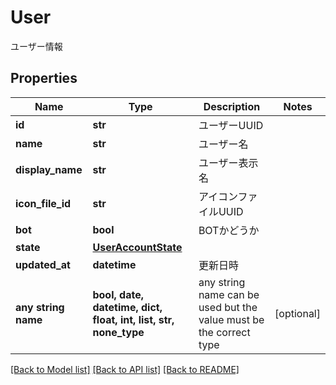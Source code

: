 # User

ユーザー情報

## Properties
Name | Type | Description | Notes
------------ | ------------- | ------------- | -------------
**id** | **str** | ユーザーUUID | 
**name** | **str** | ユーザー名 | 
**display_name** | **str** | ユーザー表示名 | 
**icon_file_id** | **str** | アイコンファイルUUID | 
**bot** | **bool** | BOTかどうか | 
**state** | [**UserAccountState**](UserAccountState.md) |  | 
**updated_at** | **datetime** | 更新日時 | 
**any string name** | **bool, date, datetime, dict, float, int, list, str, none_type** | any string name can be used but the value must be the correct type | [optional]

[[Back to Model list]](../README.md#documentation-for-models) [[Back to API list]](../README.md#documentation-for-api-endpoints) [[Back to README]](../README.md)


